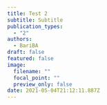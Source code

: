 ```yaml
---
title: Test 2
subtitle: Subtitle
publication_types:
  - "2"
authors:
  - BariBA
draft: false
featured: false
image:
  filename: ""
  focal_point: ""
  preview_only: false
date: 2021-05-04T21:12:11.887Z
---
```

